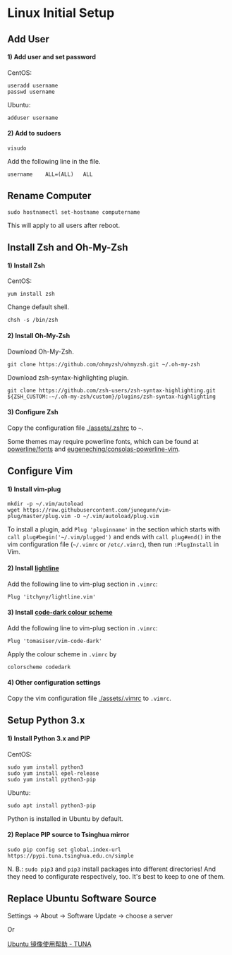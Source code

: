 # Linux Initial Setup

## Add User


#### 1) Add user and set password

CentOS:
```
useradd username
passwd username
```

Ubuntu:
```
adduser username
```

#### 2) Add to sudoers

```
visudo
```

Add the following line in the file.
```
username    ALL=(ALL)   ALL
```


## Rename Computer

```
sudo hostnamectl set-hostname computername
```
This will apply to all users after reboot.

## Install Zsh and Oh-My-Zsh

#### 1) Install Zsh

CentOS:
```
yum install zsh
```

Change default shell.
```
chsh -s /bin/zsh
```

#### 2) Install Oh-My-Zsh

Download Oh-My-Zsh.
```
git clone https://github.com/ohmyzsh/ohmyzsh.git ~/.oh-my-zsh
```

Download zsh-syntax-highlighting plugin.
```
git clone https://github.com/zsh-users/zsh-syntax-highlighting.git ${ZSH_CUSTOM:-~/.oh-my-zsh/custom}/plugins/zsh-syntax-highlighting
```

#### 3) Configure Zsh

Copy the configuration file [./assets/.zshrc](/linux/assets/.zshrc) to `~`.

Some themes may require powerline fonts, which can be found at [powerline/fonts](https://github.com/powerline/fonts) and [eugeneching/consolas-powerline-vim](https://github.com/eugeneching/consolas-powerline-vim).


## Configure Vim

#### 1) Install vim-plug

```
mkdir -p ~/.vim/autoload
wget https://raw.githubusercontent.com/junegunn/vim-plug/master/plug.vim -O ~/.vim/autoload/plug.vim
```

To install a plugin, add `Plug 'pluginname'` in the section which starts with `call plug#begin('~/.vim/plugged')` and ends with `call plug#end()` in the vim configuration file (`~/.vimrc` or `/etc/.vimrc`), then run `:PlugInstall` in Vim.

#### 2) Install [lightline](https://github.com/itchyny/lightline.vim)

Add the following line to vim-plug section in `.vimrc`:
```
Plug 'itchyny/lightline.vim'
```

#### 3) Install [code-dark colour scheme](https://github.com/tomasiser/vim-code-dark)

Add the following line to vim-plug section in `.vimrc`:
```
Plug 'tomasiser/vim-code-dark'
```

Apply the colour scheme in `.vimrc` by
```
colorscheme codedark
```

#### 4) Other configuration settings

Copy the vim configuration file [./assets/.vimrc](/linux/assets/.vimrc) to `.vimrc`.

## Setup Python 3.x

#### 1) Install Python 3.x and PIP

CentOS:
```
sudo yum install python3
sudo yum install epel-release
sudo yum install python3-pip
```

Ubuntu:
```
sudo apt install python3-pip
```

Python is installed in Ubuntu by default.

#### 2) Replace PIP source to Tsinghua mirror

```
sudo pip config set global.index-url https://pypi.tuna.tsinghua.edu.cn/simple
```

N. B.: `sudo pip3` and `pip3` install packages into different directories! And they need to configurate respectively, too. It's best to keep to one of them.


## Replace Ubuntu Software Source

Settings -> About -> Software Update -> choose a server

Or

[Ubuntu 镜像使用帮助 - TUNA](https://mirror.tuna.tsinghua.edu.cn/help/ubuntu/)

